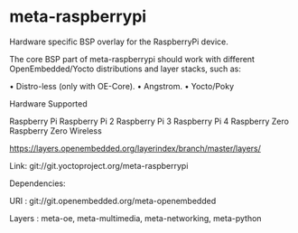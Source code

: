 # meta-raspberrypi

Hardware specific BSP overlay for the RaspberryPi device.

The core BSP part of meta-raspberrypi should work with different OpenEmbedded/Yocto distributions and layer
stacks, such as:

 • Distro-less (only with OE-Core).
 • Angstrom.
 • Yocto/Poky

Hardware Supported

Raspberry Pi
Raspberry Pi 2
Raspberry Pi 3
Raspberry Pi 4
Raspberry Zero
Raspberry Zero Wireless

https://layers.openembedded.org/layerindex/branch/master/layers/

Link: git://git.yoctoproject.org/meta-raspberrypi

Dependencies:

URI  : git://git.openembedded.org/meta-openembedded

Layers : meta-oe, meta-multimedia, meta-networking, meta-python
